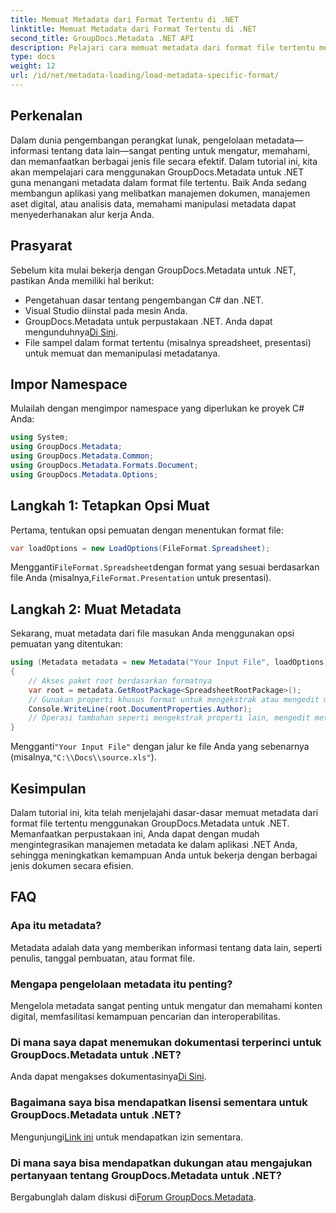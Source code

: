 ```yaml
---
title: Memuat Metadata dari Format Tertentu di .NET
linktitle: Memuat Metadata dari Format Tertentu di .NET
second_title: GroupDocs.Metadata .NET API
description: Pelajari cara memuat metadata dari format file tertentu menggunakan GroupDocs.Metadata untuk .NET dalam tutorial komprehensif ini.
type: docs
weight: 12
url: /id/net/metadata-loading/load-metadata-specific-format/
---
```

## Perkenalan
Dalam dunia pengembangan perangkat lunak, pengelolaan metadata—informasi tentang data lain—sangat penting untuk mengatur, memahami, dan memanfaatkan berbagai jenis file secara efektif. Dalam tutorial ini, kita akan mempelajari cara menggunakan GroupDocs.Metadata untuk .NET guna menangani metadata dalam format file tertentu. Baik Anda sedang membangun aplikasi yang melibatkan manajemen dokumen, manajemen aset digital, atau analisis data, memahami manipulasi metadata dapat menyederhanakan alur kerja Anda.
## Prasyarat
Sebelum kita mulai bekerja dengan GroupDocs.Metadata untuk .NET, pastikan Anda memiliki hal berikut:
- Pengetahuan dasar tentang pengembangan C# dan .NET.
- Visual Studio diinstal pada mesin Anda.
-  GroupDocs.Metadata untuk perpustakaan .NET. Anda dapat mengunduhnya[Di Sini](https://releases.groupdocs.com/metadata/net/).
- File sampel dalam format tertentu (misalnya spreadsheet, presentasi) untuk memuat dan memanipulasi metadatanya.

## Impor Namespace
Mulailah dengan mengimpor namespace yang diperlukan ke proyek C# Anda:
```csharp
using System;
using GroupDocs.Metadata;
using GroupDocs.Metadata.Common;
using GroupDocs.Metadata.Formats.Document;
using GroupDocs.Metadata.Options;
```

## Langkah 1: Tetapkan Opsi Muat
Pertama, tentukan opsi pemuatan dengan menentukan format file:
```csharp
var loadOptions = new LoadOptions(FileFormat.Spreadsheet);
```
 Mengganti`FileFormat.Spreadsheet`dengan format yang sesuai berdasarkan file Anda (misalnya,`FileFormat.Presentation` untuk presentasi).
## Langkah 2: Muat Metadata
Sekarang, muat metadata dari file masukan Anda menggunakan opsi pemuatan yang ditentukan:
```csharp
using (Metadata metadata = new Metadata("Your Input File", loadOptions))
{
    // Akses paket root berdasarkan formatnya
    var root = metadata.GetRootPackage<SpreadsheetRootPackage>();
    // Gunakan properti khusus format untuk mengekstrak atau mengedit metadata
    Console.WriteLine(root.DocumentProperties.Author);
    // Operasi tambahan seperti mengekstrak properti lain, mengedit metadata, dll.
}
```
 Mengganti`"Your Input File"` dengan jalur ke file Anda yang sebenarnya (misalnya,`"C:\\Docs\\source.xls"`).

## Kesimpulan
Dalam tutorial ini, kita telah menjelajahi dasar-dasar memuat metadata dari format file tertentu menggunakan GroupDocs.Metadata untuk .NET. Memanfaatkan perpustakaan ini, Anda dapat dengan mudah mengintegrasikan manajemen metadata ke dalam aplikasi .NET Anda, sehingga meningkatkan kemampuan Anda untuk bekerja dengan berbagai jenis dokumen secara efisien.

## FAQ
### Apa itu metadata?
Metadata adalah data yang memberikan informasi tentang data lain, seperti penulis, tanggal pembuatan, atau format file.
### Mengapa pengelolaan metadata itu penting?
Mengelola metadata sangat penting untuk mengatur dan memahami konten digital, memfasilitasi kemampuan pencarian dan interoperabilitas.
### Di mana saya dapat menemukan dokumentasi terperinci untuk GroupDocs.Metadata untuk .NET?
 Anda dapat mengakses dokumentasinya[Di Sini](https://reference.groupdocs.com/metadata/net/).
### Bagaimana saya bisa mendapatkan lisensi sementara untuk GroupDocs.Metadata untuk .NET?
 Mengunjungi[Link ini](https://purchase.groupdocs.com/temporary-license/) untuk mendapatkan izin sementara.
### Di mana saya bisa mendapatkan dukungan atau mengajukan pertanyaan tentang GroupDocs.Metadata untuk .NET?
 Bergabunglah dalam diskusi di[Forum GroupDocs.Metadata](https://forum.groupdocs.com/c/metadata/14).